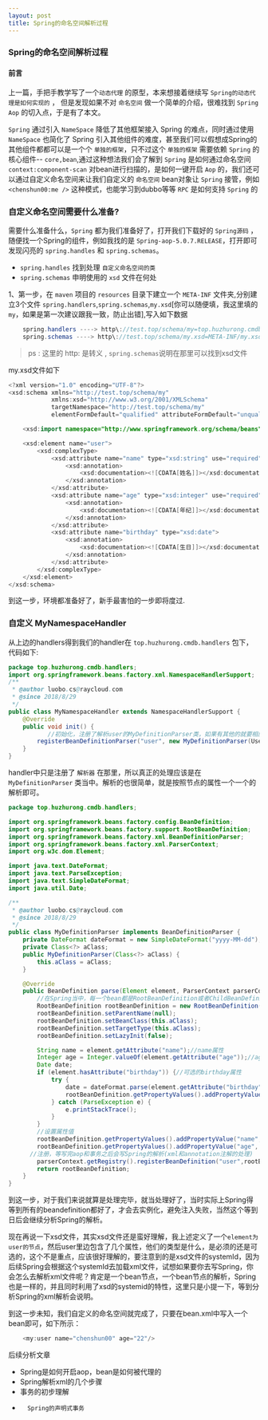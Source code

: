 ```yaml
---
layout: post
title: Spring的命名空间解析过程
---
```


### Spring的命名空间解析过程

#### 前言
上一篇，手把手教学写了一个`动态代理` 的原型，本来想接着继续写 `Spring的动态代理是如何实现的` ， 但是发现如果不对 `命名空间` 做一个简单的介绍，很难找到 `Spring Aop` 的切入点，于是有了本文。

`Spring` 通过引入 `NameSpace` 降低了其他框架接入 Spring 的难点，同时通过使用 `NameSpace` 也简化了 Spring 引入其他组件的难度，甚至我们可以假想成Spring的其他组件都都可以是一个个 `单独的框架`，只不过这个 `单独的框架` 需要依赖 `Spring` 的核心组件-- `core,bean`,通过这种想法我们会了解到 `Spring` 是如何通过命名空间 `context:component-scan` 对bean进行扫描的，是如何一键开启 `Aop` 的，我们还可以通过自定义命名空间来让我们自定义的 `命名空间` bean对象让 `Spring` 接管，例如 `<chenshun00:me />` 这种模式，也能学习到dubbo等等 `RPC` 是如何支持 `Spring` 的

### 自定义命名空间需要什么准备?
需要什么准备什么，`Spring` 都为我们准备好了，打开我们下载好的 `Spring源码` ，随便找一个Spring的组件，例如我找的是 `Spring-aop-5.0.7.RELEASE`，打开即可发现闪亮的 `spring.handles` 和 `spring.schemas`。

*	`spring.handles`    找到处理 `自定义命名空间的类`
* 	`spring.schemas`  申明使用的 `xsd` 文件在何处

1、第一步，在 `maven` 项目的 `resources` 目录下建立一个 `META-INF` 文件夹,分别建立3个文件 `spring.handlers`,`spring.schemas`,`my.xsd`[你可以随便填，我这里填的 `my`，如果是第一次建议跟我一致，防止出错],写入如下数据
```java
	spring.handlers ----> http\://test.top/schema/my=top.huzhurong.cmdb.handlers.MyNamespaceHandler 
	spring.schemas ----> http\://test.top/schema/my.xsd=META-INF/my.xsd
```
> ps : 这里的 http\: 是转义 , `spring.schemas`说明在那里可以找到xsd文件

my.xsd文件如下

```java
<?xml version="1.0" encoding="UTF-8"?>
<xsd:schema xmlns="http://test.top/schema/my"
            xmlns:xsd="http://www.w3.org/2001/XMLSchema"
            targetNamespace="http://test.top/schema/my"
            elementFormDefault="qualified" attributeFormDefault="unqualified">

    <xsd:import namespace="http://www.springframework.org/schema/beans"/>

    <xsd:element name="user">
        <xsd:complexType>
            <xsd:attribute name="name" type="xsd:string" use="required">
                <xsd:annotation>
                    <xsd:documentation><![CDATA[姓名]]></xsd:documentation>
                </xsd:annotation>
            </xsd:attribute>
            <xsd:attribute name="age" type="xsd:integer" use="required">
                <xsd:annotation>
                    <xsd:documentation><![CDATA[年纪]]></xsd:documentation>
                </xsd:annotation>
            </xsd:attribute>
            <xsd:attribute name="birthday" type="xsd:date">
                <xsd:annotation>
                    <xsd:documentation><![CDATA[生日]]></xsd:documentation>
                </xsd:annotation>
            </xsd:attribute>
        </xsd:complexType>
    </xsd:element>
</xsd:schema>
```

到这一步，环境都准备好了，新手最害怕的一步即将度过.

### 自定义 MyNamespaceHandler
从上边的handlers得到我们的handler在 `top.huzhurong.cmdb.handlers` 包下，代码如下:
```java
package top.huzhurong.cmdb.handlers;
import org.springframework.beans.factory.xml.NamespaceHandlerSupport;
/**
 * @author luobo.cs@raycloud.com
 * @since 2018/8/29
 */
public class MyNamespaceHandler extends NamespaceHandlerSupport {
    @Override
    public void init() {
    	   //初始化，注册了解析user的MyDefinitionParser类，如果有其他的就要相应的增加解析类
        registerBeanDefinitionParser("user", new MyDefinitionParser(User.class));
    }
}
```

handler中只是注册了 `解析器` 在那里，所以真正的处理应该是在 `MyDefinitionParser` 类当中。解析的也很简单，就是按照节点的属性一个一个的解析即可。

```java
package top.huzhurong.cmdb.handlers;

import org.springframework.beans.factory.config.BeanDefinition;
import org.springframework.beans.factory.support.RootBeanDefinition;
import org.springframework.beans.factory.xml.BeanDefinitionParser;
import org.springframework.beans.factory.xml.ParserContext;
import org.w3c.dom.Element;

import java.text.DateFormat;
import java.text.ParseException;
import java.text.SimpleDateFormat;
import java.util.Date;

/**
 * @author luobo.cs@raycloud.com
 * @since 2018/8/29
 */
public class MyDefinitionParser implements BeanDefinitionParser {
    private DateFormat dateFormat = new SimpleDateFormat("yyyy-MM-dd");
    private Class<?> aClass;
    public MyDefinitionParser(Class<?> aClass) {
        this.aClass = aClass;
    }

    @Override
    public BeanDefinition parse(Element element, ParserContext parserContext) {
        //在Spring当中，每一个bean都是RootBeanDefinition或者ChildBeanDefinition代表
        RootBeanDefinition rootBeanDefinition = new RootBeanDefinition();
        rootBeanDefinition.setParentName(null);
        rootBeanDefinition.setBeanClass(this.aClass);
        rootBeanDefinition.setTargetType(this.aClass);
        rootBeanDefinition.setLazyInit(false);

        String name = element.getAttribute("name");//name属性
        Integer age = Integer.valueOf(element.getAttribute("age"));//age属性
        Date date;
        if (element.hasAttribute("birthday")) {//可选的birthday属性
            try {
                date = dateFormat.parse(element.getAttribute("birthday"));
                rootBeanDefinition.getPropertyValues().addPropertyValue("birthday", date);
            } catch (ParseException e) {
                e.printStackTrace();
            }
        }
        //设置属性值
        rootBeanDefinition.getPropertyValues().addPropertyValue("name", name);
        rootBeanDefinition.getPropertyValues().addPropertyValue("age", age);
	  //注册，等写完aop和事务之后会写Spring的解析(xml和annotation注解的处理)
        parserContext.getRegistry().registerBeanDefinition("user",rootBeanDefinition);
        return rootBeanDefinition;
    }
}
``` 

到这一步，对于我们来说就算是处理完毕，就当处理好了，当时实际上Spring得等到所有的beandefinition都好了，才会去实例化，避免注入失败，当然这个等到日后会继续分析Spring的解析。

现在再说一下xsd文件，其实xsd文件还是蛮好理解，我上述定义了一个`element为user的节点`，然后user里边包含了几个属性，他们的类型是什么，是必须的还是可选的，这个不是重点，应该很好理解的，要注意到的是xsd文件的systemId，因为后续Spring会根据这个systemId去加载xml文件，试想如果要你去写Spring，你会怎么去解析xml文件呢？肯定是一个bean节点，一个bean节点的解析，Spring也是一样的，并且同时利用了xsd的systemid的特性，这里只是小提一下，等到分析Spring的xml解析会说明。

到这一步未知，我们自定义的命名空间就完成了，只要在bean.xml中写入一个bean即可，如下所示：

```java
    <my:user name="chenshun00" age="22"/>
```

后续分析文章
	
*	Spring是如何开启aop，bean是如何被代理的
* 	Spring解析xml的几个步骤
*  	事务的初步理解
*   	Spring的声明式事务
